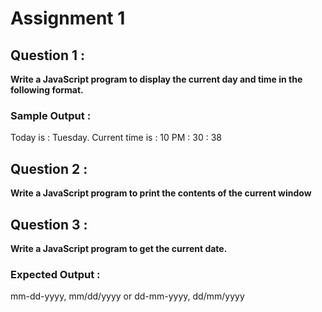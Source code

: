 # Assignment 1


## Question 1 :
**Write a JavaScript program to display the current day and time in the following format.**

### Sample Output : 
Today is : Tuesday.
Current time is : 10 PM : 30 : 38


## Question 2 :
**Write a JavaScript program to print the contents of the current window**


## Question 3 :
**Write a JavaScript program to get the current date.**

### Expected Output : 
mm-dd-yyyy, mm/dd/yyyy or dd-mm-yyyy, dd/mm/yyyy
